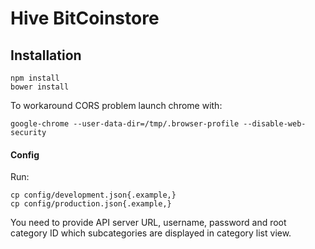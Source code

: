 # Hive BitCoinstore

## Installation

```
npm install
bower install
```

To workaround CORS problem launch chrome with:

```
google-chrome --user-data-dir=/tmp/.browser-profile --disable-web-security
```

#### Config
Run:

```
cp config/development.json{.example,}
cp config/production.json{.example,}
```

You need to provide API server URL, username, password and root category ID which subcategories are displayed in category list view.
